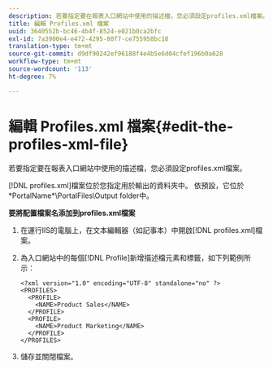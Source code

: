 ```yaml
---
description: 若要指定要在報表入口網站中使用的描述檔，您必須設定profiles.xml檔案。
title: 編輯 Profiles.xml 檔案
uuid: 3640552b-bc46-4b4f-8524-e021b0ca2bfc
exl-id: 7a3900e4-e472-4295-80f7-ce755958bc18
translation-type: tm+mt
source-git-commit: d9df90242ef96188f4e4b5e6d04cfef196b0a628
workflow-type: tm+mt
source-wordcount: '113'
ht-degree: 7%

---
```


# 編輯 Profiles.xml 檔案{#edit-the-profiles-xml-file}

若要指定要在報表入口網站中使用的描述檔，您必須設定profiles.xml檔案。

[!DNL profiles.xml]檔案位於您指定用於輸出的資料夾中。 依預設，它位於\*PortalName*\PortalFiles\Output folder中。

**要將配置檔案名添加到profiles.xml檔案**

1. 在運行IIS的電腦上，在文本編輯器（如記事本）中開啟[!DNL profiles.xml]檔案。
1. 為入口網站中的每個[!DNL Profile]新增描述檔元素和標籤，如下列範例所示：

   ```
   <?xml version="1.0" encoding="UTF-8" standalone="no" ?>
   <PROFILES>
     <PROFILE>
       <NAME>Product Sales</NAME>
     </PROFILE>
     <PROFILE>
       <NAME>Product Marketing</NAME>
     </PROFILE>
   </PROFILES>
   ```

1. 儲存並關閉檔案。
